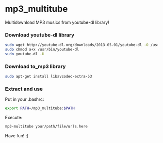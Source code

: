 # mp3_multitube
Multidownload MP3 musics from youtube-dl library!

### Download youtube-dl library

```bash
sudo wget http://youtube-dl.org/downloads/2013.05.01/youtube-dl -O /usr/bin/youtube-dl
sudo chmod a+x /usr/bin/youtube-dl
sudo youtube-dl -U
```
### Download to_mp3 library
```bash
sudo apt-get install libavcodec-extra-53  
```

### Extract and use

Put in your .bashrc:
```bash
export PATH=/mp3_multitube:$PATH
```

Execute:
```bash
mp3-multitube your/path/file/urls.here
```

Have fun! :)
